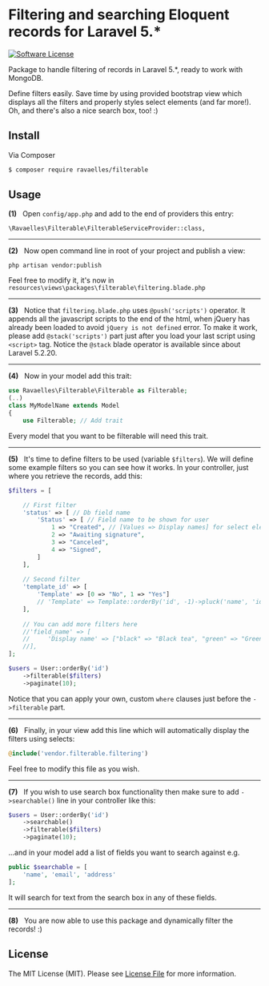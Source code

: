 # Filtering and searching Eloquent records for Laravel 5.*

[![Software License][ico-license]](LICENSE.md)

Package to handle filtering of records in Laravel 5.*, ready to work with MongoDB. 

Define filters easily. Save time by using provided bootstrap view which displays all the filters and properly styles select elements (and far more!).
Oh, and there's also a nice search box, too! :)

## Install

Via Composer

``` bash
$ composer require ravaelles/filterable
```

## Usage

**(1)** &nbsp; Open `config/app.php` and add to the end of providers this entry:
```
\Ravaelles\Filterable\FilterableServiceProvider::class,
```

---

**(2)** &nbsp; Now open command line in root of your project and publish a view:
```
php artisan vendor:publish
```
Feel free to modify it, it's now in `resources\views\packages\filterable\filtering.blade.php`

---

**(3)** &nbsp; Notice that `filtering.blade.php` uses `@push('scripts')` operator. 
It appends all the javascript scripts to the end of the html, when jQuery has already been loaded to avoid `jQuery is not defined` error. 
To make it work, please add `@stack('scripts')` part just after you load your last script using `<script>` tag. Notice the `@stack` blade operator is available since about Laravel 5.2.20.

---

**(4)** &nbsp; Now in your model add this trait:
``` php
use Ravaelles\Filterable\Filterable as Filterable;
(..)
class MyModelName extends Model 
{
    use Filterable; // Add trait
```
Every model that you want to be filterable will need this trait.

---

**(5)** &nbsp; It's time to define filters to be used (variable `$filters`). We will define some example filters so you can see how it works.
In your controller, just where you retrieve the records, add this:
``` php
$filters = [

    // First filter
    'status' => [ // Db field name
        'Status' => [ // Field name to be shown for user
            1 => "Created", // [Values => Display names] for select element
            2 => "Awaiting signature",
            3 => "Canceled",
            4 => "Signed",
        ]
    ],
    
    // Second filter
    'template_id' => [
        'Template' => [0 => "No", 1 => "Yes"]
        // 'Template' => Template::orderBy('id', -1)->pluck('name', 'id')->all() // Or use something like this
    ],
    
    // You can add more filters here
    //'field_name' => [
    //     'Display name' => ["black" => "Black tea", "green" => "Green tea"]
    //],
];

$users = User::orderBy('id')
	->filterable($filters)
	->paginate(10);
```

Notice that you can apply your own, custom `where` clauses just before the `->filterable` part.

---

**(6)** &nbsp; Finally, in your view add this line which will automatically display the filters using selects:
``` php
@include('vendor.filterable.filtering')
```
Feel free to modify this file as you wish.

---

**(7)** &nbsp; If you wish to use search box functionality then make sure to add `->searchable()` line in your controller like this:
``` php
$users = User::orderBy('id')
    ->searchable()
	->filterable($filters)
	->paginate(10);
```
...and in your model add a list of fields you want to search against e.g.
``` php
public $searchable = [
    'name', 'email', 'address'
];
```
It will search for text from the search box in any of these fields.

---

**(8)** &nbsp; You are now able to use this package and dynamically filter the records! :)

## License

The MIT License (MIT). Please see [License File](LICENSE.md) for more information.

[ico-version]: https://img.shields.io/packagist/v/league/filterable.svg?style=flat-square
[ico-license]: https://img.shields.io/badge/license-MIT-brightgreen.svg?style=flat-square
[ico-travis]: https://img.shields.io/travis/ravaelles/filterable/master.svg?style=flat-square
[ico-scrutinizer]: https://img.shields.io/scrutinizer/coverage/g/ravaelles/filterable.svg?style=flat-square
[ico-code-quality]: https://img.shields.io/scrutinizer/g/ravaelles/filterable.svg?style=flat-square
[ico-downloads]: https://img.shields.io/packagist/dt/league/filterable.svg?style=flat-square

[link-packagist]: https://packagist.org/packages/league/filterable
[link-travis]: https://travis-ci.org/ravaelles/filterable
[link-scrutinizer]: https://scrutinizer-ci.com/g/ravaelles/filterable/code-structure
[link-code-quality]: https://scrutinizer-ci.com/g/ravaelles/filterable
[link-downloads]: https://packagist.org/packages/league/filterable
[link-author]: https://github.com/Ravaelles
[link-contributors]: ../../contributors
